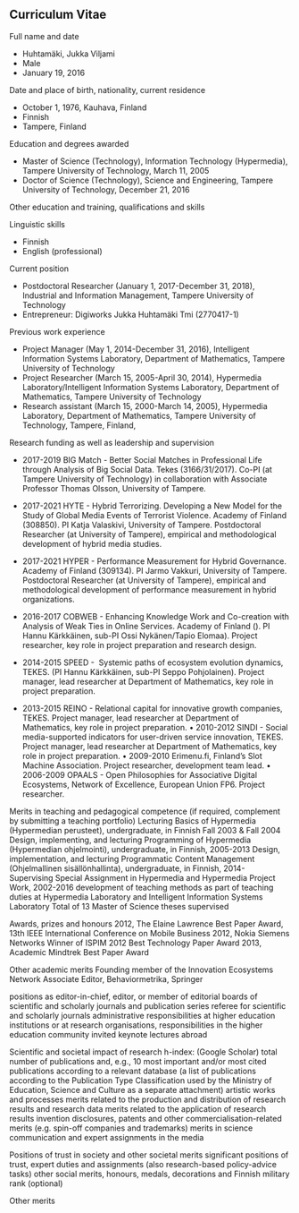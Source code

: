 ## Curriculum Vitae ##

Full name and date

* Huhtamäki, Jukka Viljami
* Male
* January 19, 2016

Date and place of birth, nationality, current residence

* October 1, 1976, Kauhava, Finland
* Finnish
* Tampere, Finland

Education and degrees awarded

* Master of Science (Technology), Information Technology (Hypermedia), Tampere University of Technology, March 11, 2005
* Doctor of Science (Technology), Science and Engineering, Tampere University of Technology, December 21, 2016

Other education and training, qualifications and skills
<!-- other studies aiming at a degree, qualifications or supplementary education and training: name of educational or training programme, extent of education and training, organiser, start and completion (estimated) date of education or training
other skills -->

Linguistic skills

* Finnish
* English (professional)

Current position

*	Postdoctoral Researcher (January 1, 2017-December 31, 2018), Industrial and Information Management, Tampere University of Technology
*	Entrepreneur: Digiworks Jukka Huhtamäki Tmi (2770417-1)
<!-- https://tietopalvelu.ytj.fi/yritystiedot.aspx?yavain=2632417&tarkiste=DA9769530B0B837779FF656156191C04D5DE41F1 -->

Previous work experience

* Project Manager (May 1, 2014-December 31, 2016), Intelligent Information Systems Laboratory, Department of Mathematics, Tampere University of Technology
* Project Researcher (March 15, 2005-April 30, 2014), Hypermedia Laboratory/Intelligent Information Systems Laboratory, Department of Mathematics, Tampere University of Technology
* Research assistant (March 15, 2000-March 14, 2005), Hypermedia Laboratory, Department of Mathematics, Tampere University of Technology, Tampere, Finland,

Research funding as well as leadership and supervision

<!--
Hyper: 1.9.2017–31.8.2021

-->

<!-- 1.9.2017-30.11.2019 -->
<!--  300 000 EUR -->
* 2017-2019 BIG Match - Better Social Matches in Professional Life through Analysis of Big Social Data. Tekes (3166/31/2017). Co-PI (at Tampere University of Technology) in collaboration with Associate Professor Thomas Olsson, University of Tampere.

<!-- 01.09.2017 - 31.08.2021 -->
<!-- 309 180 EUR -->
* 2017-2021 HYTE - Hybrid Terrorizing. Developing a New Model for the Study of Global Media Events of Terrorist Violence. Academy of Finland (308850). PI Katja Valaskivi, University of Tampere. Postdoctoral Researcher (at University of Tampere), empirical and methodological development of hybrid media studies.

<!-- 01.09.2017 - 31.08.2021 -->
<!-- 480 000 EUR -->
* 2017-2021 HYPER - Performance Measurement for Hybrid Governance. Academy of Finland  (309134). PI Jarmo Vakkuri, University of Tampere. Postdoctoral Researcher (at University of Tampere), empirical and methodological development of performance measurement in hybrid organizations.

*	2016-2017 COBWEB - Enhancing Knowledge Work and Co-creation with Analysis of Weak Ties in Online Services. Academy of Finland (). PI Hannu Kärkkäinen, sub-PI Ossi Nykänen/Tapio Elomaa). Project researcher, key role in project preparation and research design.
*	2014-2015 SPEED -  Systemic paths of ecosystem evolution dynamics, TEKES. (PI Hannu Kärkkäinen, sub-PI Seppo Pohjolainen). Project manager, lead researcher at Department of Mathematics, key role in project preparation.
*	2013-2015 REINO - Relational capital for innovative growth companies, TEKES. Project manager, lead researcher at Department of Mathematics, key role in project preparation.
•	2010-2012 SINDI - Social media-supported indicators for user-driven service innovation, TEKES. Project manager, lead researcher at Department of Mathematics, key role in project preparation.
•	2009-2010 Erimenu.fi, Finland’s Slot Machine Association. Project researcher, development team lead.
•	2006-2009 OPAALS - Open Philosophies for Associative Digital Ecosystems, Network of Excellence, European Union FP6. Project researcher.


Merits in teaching and pedagogical competence (if required, complement by submitting a teaching portfolio)
Lecturing Basics of Hypermedia (Hypermedian perusteet), undergraduate, in Finnish Fall 2003 & Fall 2004
Design, implementing, and lecturing Programming of Hypermedia (Hypermedian ohjelmointi), undergraduate, in Finnish, 2005-2013
Design, implementation, and lecturing Programmatic Content Management (Ohjelmallinen sisällönhallinta), undergraduate, in Finnish, 2014-
Supervising Special Assignment in Hypermedia and Hypermedia Project Work, 2002-2016
development of teaching methods as part of teaching duties at Hypermedia Laboratory and Intelligent Information Systems Laboratory
Total of 13 Master of Science theses supervised


Awards, prizes and honours
2012, The Elaine Lawrence Best Paper Award, 13th IEEE International Conference on Mobile Business
2012, Nokia Siemens Networks Winner of ISPIM 2012 Best Technology Paper Award
2013, Academic Mindtrek Best Paper Award


Other academic merits
Founding member of the Innovation Ecosystems Network
Associate Editor, Behaviormetrika, Springer

positions as editor-in-chief, editor, or member of editorial boards of scientific and scholarly journals and publication series
referee for scientific and scholarly journals
administrative responsibilities at higher education institutions or at research organisations, responsibilities in the higher education community
invited keynote lectures abroad


Scientific and societal impact of research
h-index:  (Google Scholar)
total number of publications and, e.g., 10 most important and/or most cited publications according to a relevant database (a list of publications according to the Publication Type Classification used by the Ministry of Education, Science and Culture as a separate attachment)
artistic works and processes
merits related to the production and distribution of research results and research data
merits related to the application of research results
invention disclosures, patents and other commercialisation-related merits (e.g. spin-off companies and trademarks)
merits in science communication and expert assignments in the media


Positions of trust in society and other societal merits
significant positions of trust, expert duties and assignments (also research-based policy-advice tasks)
other social merits, honours, medals, decorations and Finnish military rank (optional)


Other merits
